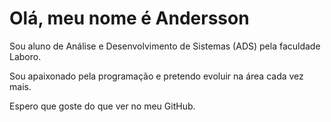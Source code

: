 # Olá, meu nome é Andersson

Sou aluno de Análise e Desenvolvimento de Sistemas (ADS) pela faculdade Laboro.

Sou apaixonado pela programação e pretendo evoluir na área cada vez mais.

Espero que goste do que ver no meu GitHub.
